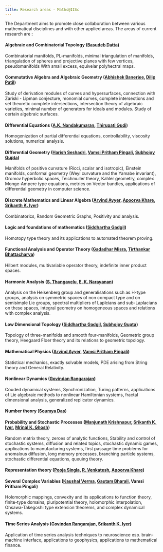```yaml
---
title: Research areas - Maths@IISc
---
```


The Department aims to promote close collaboration between various mathematical disciplines and with other applied areas. The areas of current research are :

#### Algebraic and Combinatorial Topology ([Basudeb Datta](http://math.iisc.ac.in/~dattab/))
Combinatorial manifolds, PL-manifolds, minimal triangulation of manifolds, triangulation of spheres and projective planes with few vertices, pseudomanifolds With small excess, equivelar polyhectral maps.

#### Commutative Algebra and Algebraic Geometry ([Abhishek Banerjee](http://math.iisc.ac.in/~abhishek/), [Dilip Patil](http://math.iisc.ac.in/~patil/))
Study of derivation modules of curves and hypersurfaces, connection with Zariski - Lipman conjecture, monomial curves, complete intersections and set theoretic complete intersections, intersection theory of algebraic varieties, minimal number of generators for ideals and modules. Study of certain algebraic surfaces.

#### Differential Equations ([A.K. Nandakumaran](http://math.iisc.ac.in/~nands/), [Thirupati Gudi](http://math.iisc.ac.in/~gudi/))  
Homogenization of partial differential equations, controllability, viscosity solutions, numerical analysis.

#### Differential Geometry ([Harish Seshadri](http://math.iisc.ac.in/~harish/), [Vamsi Pritham Pingali](http://math.iisc.ac.in/~vamsipingali/), [Subhojoy Gupta](http://math.iisc.ac.in/~subhojoy/))
Manifolds of positive curvature (Ricci, scalar and isotropic), Einstein manifolds, conformal geometry (Weyl curvature and the Yamabe invariant), Gromov hyperbolic spaces, Teichmuller theory, Kahler geometry, complex Monge-Ampere type equations, metrics on Vector bundles, applications of differential geometry in computer science.

#### Discrete Mathematics and Linear Algebra ([Arvind Ayyer](http://math.iisc.ac.in/~arvind/), [Apoorva Khare](http://math.iisc.ac.in/~khare/), [Srikanth K. Iyer](http://math.iisc.ac.in/~skiyer/))
Combinatorics,  Random Geometric Graphs, Positivity and analysis. 

#### Logic and foundations of mathematics ([Siddhartha Gadgil](http://math.iisc.ac.in/~gadgil/))
Homotopy type theory and its applications to automated theorem proving.

#### Functional Analysis and Operator Theory ([Gadadhar Misra](http://math.iisc.ac.in/~gm/), [Tirthankar Bhattacharya](http://math.iisc.ac.in/~tirtha/))
Hilbert modules, multivariable operator theory, indefinite inner product spaces.

#### Harmonic Analysis ([S. Thangavelu](http://math.iisc.ac.in/~veluma/), [E. K. Narayanan](http://math.iisc.ac.in/~naru/))
Analysis on the Heisenberg group and generalisations such as H-type groups, analysis on symmetric spaces of non compact type and on semisimple Lie groups, spectral multipliers of Laplcians and sub-Laplacians on these spaces, integral geometry on homogeneous spaces and relations with complex analysis.

#### Low Dimensional Topology ([Siddhartha Gadgil](http://math.iisc.ac.in/~gadgil/), [Subhojoy Gupta](http://math.iisc.ac.in/~subhojoy/)) 
Topology of three-manifolds and smooth four-manifolds, Geometric group theory, Heegaard Floer theory and its relations to geometric topology.

#### Mathematical Physics ([Arvind Ayyer](http://math.iisc.ac.in/~arvind/), [Vamsi Pritham Pingali](http://math.iisc.ac.in/~vamsipingali/))
Statistical mechanics, exactly solvable models, PDE arising from String theory and General Relativity.

#### Nonlinear Dynamics ([Govindan Rangarajan](http://math.iisc.ac.in/~rangarajan/))
Couded dynamical systems, Synchronization, Turing patterns, applications of Lie algebraic methods to nonlinear Hamiltonian systems, fractal dimensional analysis, generalized replicator dynamics.

#### Number theory ([Soumya Das](http://math.iisc.ac.in/~somu/))

#### Probability and Stochastic Processes ([Manjunath Krishnapur](http://math.iisc.ac.in/~manju/), [Srikanth K. Iyer](http://math.iisc.ac.in/~skiyer/), [Mrinal K. Ghosh](http://math.iisc.ac.in/~mkg/))
Random matrix theory, zeroes of analytic functions, Stability and control of stochastic systems, diffusion and related topics, stochastic dynamic games, applications to manufacturing systems, first passage time problems for anomalous diffusion, long memory processes, branching particle systems, stochastic differential equations, queuing theory.

#### Representation theory ([Pooja Singla](http://math.iisc.ac.in/~pooja/), [R. Venkatesh](http://math.iisc.ac.in/~rvenkat/), [Apoorva Khare](http://math.iisc.ac.in/~khare/))


#### Several Complex Variables ([Kaushal Verma](http://math.iisc.ac.in/~kverma/), [Gautam Bharali](http://math.iisc.ac.in/~bharali/), Vamsi Pritham Pingali)
Holomorphic mappings, convexity and its applications to function theory, finite-type domains, pluripotential theory, holomorphic interpolation, Ohsawa-Takegoshi type extension theorems, and complex dynamical systems.

#### Time Series Analysis ([Govindan Rangarajan](http://math.iisc.ac.in/~rangarajan/), [Srikanth K. Iyer](http://math.iisc.ac.in/~skiyer/))
Application of time series analysis techniques to neuroscience esp. brain-machine interface, applications to geophysics, applications to mathematical finance.
